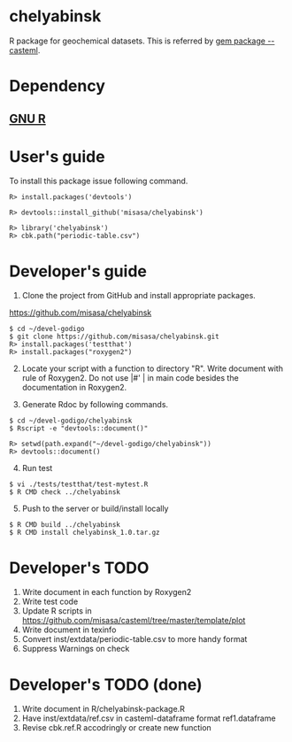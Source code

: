 # chelyabinsk
R package for geochemical datasets.  This is referred by [gem package -- casteml](https://github.com/misasa/casteml "follow instruction").

# Dependency

## [GNU R](https://www.r-project.org/ "follow instruction")

# User's guide

To install this package issue following command.

    R> install.packages('devtools')

    R> devtools::install_github('misasa/chelyabinsk')

    R> library('chelyabinsk')
    R> cbk.path("periodic-table.csv")

# Developer's guide

1. Clone the project from GitHub and install appropriate packages.

  https://github.com/misasa/chelyabinsk

```
$ cd ~/devel-godigo
$ git clone https://github.com/misasa/chelyabinsk.git
R> install.packages('testthat')
R> install.packages("roxygen2")
```

2. Locate your script with a function to directory "R".  Write
   document with rule of Roxygen2.  Do not use |#' | in main code
   besides the documentation in Roxygen2.

3. Generate Rdoc by following commands.

```
$ cd ~/devel-godigo/chelyabinsk
$ Rscript -e "devtools::document()"
```

```
R> setwd(path.expand("~/devel-godigo/chelyabinsk"))
R> devtools::document()
```

4. Run test

```
$ vi ./tests/testthat/test-mytest.R
$ R CMD check ../chelyabinsk
```

5. Push to the server or build/install locally

```
$ R CMD build ../chelyabinsk
$ R CMD install chelyabinsk_1.0.tar.gz
```

# Developer's TODO

1. Write document in each function by Roxygen2
2. Write test code
3. Update R scripts in https://github.com/misasa/casteml/tree/master/template/plot
4. Write document in texinfo
5. Convert inst/extdata/periodic-table.csv to more handy format
6. Suppress Warnings on check

# Developer's TODO (done)
1. Write document in R/chelyabinsk-package.R
2. Have inst/extdata/ref.csv in casteml-dataframe format ref1.dataframe
3. Revise cbk.ref.R accodringly or create new function

